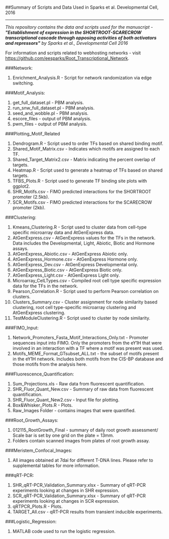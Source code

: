 ##Summary of Scripts and Data Used in Sparks et al. Developmental Cell, 2016  

---   
*This repository contains the data and scripts used for the manuscript - **"Establishment of expression in the SHORTROOT-SCARECROW transcriptional cascade through opposing activities of both activators and repressors"** by Sparks et al., Developmental Cell 2016*

For information and scripts related to webhosting networks - visit https://github.com/eesparks/Root_Transcriptional_Network.

###Network:
1. Enrichment_Analysis.R - Script for network randomization via edge switching.

###Motif_Analysis:
1. get_full_dataset.pl - PBM analysis.
2. run_snw_full_dataset.pl - PBM analysis.
3. seed_and_wobble.pl - PBM analysis.
4. escore_files - output of PBM analysis.
5. pwm_files - output of PBM analysis.


###Plotting_Motif_Related
1. Dendrogram.R - Script used to order TFs based on shared binding motif.
2. Shared_Motif_Matrix.csv - Indicates which motifs are assigned to each TF.
3. Shared_Target_Matrix2.csv - Matrix indicating the percent overlap of targets.
4. Heatmap.R - Script used to generate a heatmap of TFs based on shared targets.
3. TFBS_Plots.R - Script used to generate TF binding site plots with ggplot2.
4. SHR_Motifs.csv - FIMO predicted interactions for the SHORTROOT promoter (2.5kb).
5. SCR_Motifs.csv - FIMO predicted interactions for the SCARECROW promoter (2kb).


###Clustering:
1. Kmeans_Clustering.R  - Script used to cluster data from cell-type specific microarray data and AtGenExpress data.
3. AtGenExpress.csv - AtGenExpress values for the TFs in the network. Data includes the Developmental, Light, Abiotic, Biotic and Hormone assays.
4. AtGenExpress_Abiotic.csv - AtGenExpress Abiotic only.
5. AtGenExpress_Hormone.csv - AtGenExpress Hormone only.
6. AtGenExpress_Dev.csv - AtGenExpress Developmental only.
7. AtGenExpress_Biotic.csv - AtGenExpress Biotic only.
8. AtGenExpress_Light.csv - AtGenExpress Light only.
9. Microarray_CelLTypes.csv - Compiled root cell type specific expression data for the TFs in the network.
4. Pearson_Correlation.R - Script used to perform Pearson correlation on clusters.
5. Clusters_Summary.csv - Cluster assignment for node similarity based clustering, root cell type-specific microarray clustering and AtGenExpress clustering.
6. TestModuleClustering.R - Script used to cluster by node similarity.     


###FIMO_Input:
1. Network_Promoters_Fasta_Motif_Interactions_Only.txt - Promoter sequences input into FIMO. Only the promoters from the eY1H that were involved in an interaction with a TF where a motif was present was used. 
2. Motifs_MEME_Format_GTsubset_ALL.txt - the subset of motifs present in the eY1H network. Includes both motifs from the CIS-BP database and those motifs from the analysis here.

###Fluorescence_Quantification:

1. Sum_Projections.xls - Raw data from fluorescent quantification.
2. SHR_Fluor_Quant_New.csv - Summary of raw data from fluorescent quantification.
3. SHR_Fluor_Quant_New2.csv - Input file for plotting.
4. Box&Whisker_Plots.R - Plots.
5. Raw_Images Folder - contains images that were quantified.

###Root_Growth_Assays:
1. 012115_RootGrowth_Final - summary of daily root growth assessment/ Scale bar is set by one grid on the plate = 13mm.
2. Folders contain scanned images from plates of root growth assay.

###Meristem_Confocal_Images:
1. All images obtained at 7dai for different T-DNA lines.  Please refer to supplemental tables for more information.

###qRT-PCR:
1. SHR_qRT-PCR_Validation_Summary.xlsx - Summary of qRT-PCR experiments looking at changes in SHR expression.
2. SCR_qRT-PCR_Validation_Summary.xlsx - Summary of qRT-PCR experiments looking at changes in SCR expression.
3. qRTPCR_Plots.R - Plots.
4. TARGET_All.csv - qRT-PCR results from transient inducible experiments.


###Logistic_Regression:
1. MATLAB code used to run the logistic regression.




